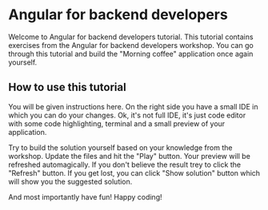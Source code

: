 # Angular for backend developers

Welcome to Angular for backend developers tutorial. This tutorial contains exercises from the Angular
for backend developers workshop. You can go through this tutorial and build the "Morning coffee"
application once again yourself.

## How to use this tutorial

You will be given instructions here. On the right side you have a small IDE in which you can do your
changes. Ok, it's not full IDE, it's just code editor with some code highlighting, terminal and
a small preview of your application.

Try to build the solution yourself based on your knowledge from the workshop. Update the files and
hit the "Play" button. Your preview will be refreshed automagically. If you don't believe the result
trey to click the "Refresh" button. If you get lost, you can click "Show solution" button which will
show you the suggested solution.

And most importantly have fun! Happy coding!
